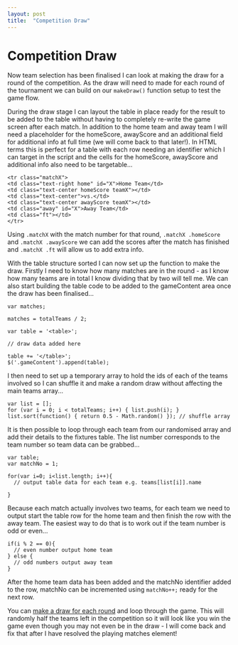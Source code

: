 ```yaml
---
layout: post
title:  "Competition Draw"
---
```


# Competition Draw

Now team selection has been finalised I can look at making the draw for a round of the competition. As the draw will need to made for each round of the tournament we can build on our `makeDraw()` function setup to test the game flow.

During the draw stage I can layout the table in place ready for the result to be added to the table without having to completely re-write the game screen after each match. In addition to the home team and away team I will need a placeholder for the homeScore, awayScore and an additional field for additional info at full time (we will come back to that later!). In HTML terms this is perfect for a table with each row needing an identifier which I can target in the script and the cells for the homeScore, awayScore and additional info also need to be targetable...

```
<tr class="matchX">
<td class="text-right home" id="X">Home Team</td>
<td class="text-center homeScore teamX"></td>
<td class="text-center">vs.</td>
<td class="text-center awayScore teamX"></td>
<td class="away" id="X">Away Team</td>
<td class="ft"></td>
</tr>
```

Using `.matchX` with the match number for that round, `.matchX .homeScore` and `.matchX .awayScore` we can add the scores after the match has finished and `.matchX .ft` will allow us to add extra info.

With the table structure sorted I can now set up the function to make the draw. Firstly I need to know how many matches are in the round - as I know how many teams are in total I know dividing that by two will tell me. We can also start building the table code to be added to the gameContent area once the draw has been finalised...
```
var matches;

matches = totalTeams / 2;

var table = '<table>';

// draw data added here

table += '</table>';
$('.gameContent').append(table);

```

I then need to set up a temporary array to hold the ids of each of the teams involved so I can shuffle it and make a random draw without affecting the main teams array...
```
var list = [];
for (var i = 0; i < totalTeams; i++) { list.push(i); }
list.sort(function() { return 0.5 - Math.random() }); // shuffle array
```

It is then possible to loop through each team from our randomised array and add their details to the fixtures table. The list number corresponds to the team number so team data can be grabbed...
```
var table;
var matchNo = 1;

for(var i=0; i<list.length; i++){ 
  // output table data for each team e.g. teams[list[i]].name

}
```
Because each match actually involves two teams, for each team we need to output start the table row for the home team and then finish the row with the away team. The easiest way to do that is to work out if the team number is odd or even...
```
if(i % 2 == 0){
  // even number output home team
} else {
  // odd numbers output away team
}
```
After the home team data has been added and the matchNo identifier added to the row, matchNo can be incremented using `matchNo++;` ready for the next row.

You can [make a draw for each round](https://phowie74.github.io/dev/stage7.html) and loop through the game. This will randomly half the teams left in the competition so it will look like you win the game even though you may not even be in the draw - I will come back and fix that after I have resolved the playing matches element!

